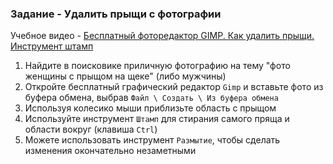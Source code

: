 ### Задание - Удалить прыщи с фотографии

Учебное видео - [Бесплатный фоторедактор GIMP. Как удалить прыщи. Инструмент штамп](https://www.youtube.com/watch?v=xrk5NV3_V-w)
1. Найдите в поисковике приличную фотографию на тему "фото женщины с прыщом на щеке" (либо мужчины)
2. Откройте бесплатный графический редактор `Gimp` и вставьте фото из буфера обмена, выбрав `Файл \ Создать \ Из буфера обмена`
3. Используя колесико мыши приблизьте область с прыщом
4. Используйте инструмент `Штамп` для стирания самого пряща и области вокруг (клавиша `Ctrl`)
5. Можете использовать инструмент `Размытие`, чтобы сделать изменения окончательно незаметными
